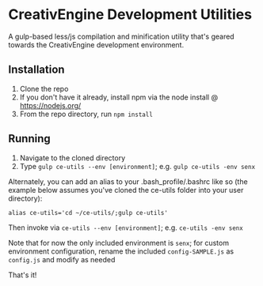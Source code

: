 # CreativEngine Development Utilities

A gulp-based less/js compilation and minification utility that's geared towards the CreativEngine development environment.

## Installation

1. Clone the repo
2. If you don't have it already, install npm via the node install @ https://nodejs.org/
3. From the repo directory, run `npm install`

## Running

1. Navigate to the cloned directory
2. Type `gulp ce-utils --env [environment]`; e.g. `gulp ce-utils -env senx`

Alternately, you can add an alias to your .bash_profile/.bashrc like so (the example below assumes you've cloned the ce-utils folder into your user directory):

`alias ce-utils='cd ~/ce-utils/;gulp ce-utils'`

Then invoke via `ce-utils --env [environment]`; e.g. `ce-utils -env senx`

Note that for now the only included environment is `senx`; for custom environment configuration, rename the included `config-SAMPLE.js` as `config.js` and modify as needed

That's it!
